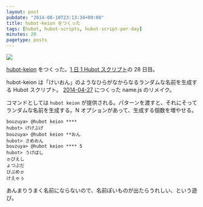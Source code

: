 ```yaml
---
layout: post
pubdate: "2014-08-10T23:13:34+09:00"
title: hubot-keion をつくった
tags: [hubot, hubot-scripts, hubot-script-per-day]
minutes: 20
pagetype: posts
---
```

![](http://img.bouzuya.net/2014-08-10.png)

[hubot-keion][gh:bouzuya/hubot-keion] をつくった。[1 日 1 Hubot スクリプト][hubot-script-per-day]の 28 日目。

hubot-keion は「けいおん」のようなひらがなからなるランダムな名前を生成する Hubot スクリプト。 [2014-04-27][] につくった name.js のリメイク。

コマンドとしては `hubot keion` が提供される。パターンを渡すと、それにそってランダムな名前を生成する。N オプションがあって、生成する個数を増やせる。

    bouzuya> @hubot keion ****
    hubot> げげぶげ
    bouzuya> @hubot keion **おん
    hubot> さめおん
    bouzuya> @hubot keion **** 5
    hubot> うげばし
    ゕびえし
    ょつぶだ
    びぷめゕ
    けえゃぅ

あんまりうまく名前にならないので、名前ぽいものが出たらうれしい、という遊び。

[gh:bouzuya/hubot-keion]: https://github.com/bouzuya/hubot-keion
[hubot-script-per-day]: http://blog.bouzuya.net/posts?tags=hubot-script-per-day
[2014-04-27]: http://blog.bouzuya.net/2014/04/27/
